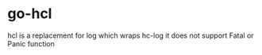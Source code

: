 # go-hcl
hcl is a replacement for log which wraps hc-log it does not support Fatal or Panic function
